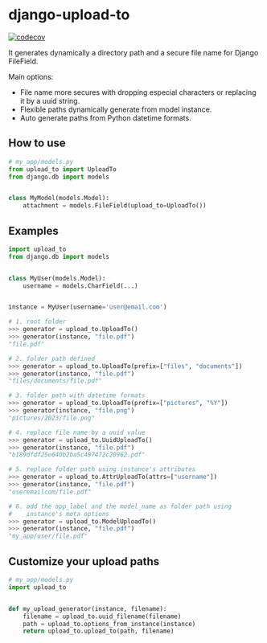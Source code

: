 # django-upload-to

[![codecov](https://codecov.io/github/valbertovc/django-upload-to/branch/main/graph/badge.svg?token=2R5S5GTS0X)](https://codecov.io/github/valbertovc/django-upload-to)

It generates dynamically a directory path and a secure file name for Django FileField.

Main options:
- File name more secures with dropping especial characters or replacing it by a uuid string.
- Flexible paths dynamically generate from model instance.
- Auto generate paths from Python datetime formats.

## How to use

```python
# my_app/models.py
from upload_to import UploadTo
from django.db import models


class MyModel(models.Model):
    attachment = models.FileField(upload_to=UploadTo())
```

## Examples

```python
import upload_to
from django.db import models


class MyUser(models.Model):
    username = models.CharField(...)


instance = MyUser(username='user@email.com')

# 1. root folder
>>> generator = upload_to.UploadTo()
>>> generator(instance, "file.pdf")
"file.pdf"

# 2. folder path defined
>>> generator = upload_to.UploadTo(prefix=["files", "documents"])
>>> generator(instance, "file.pdf")
"files/documents/file.pdf"

# 3. folder path with datetime formats
>>> generator = upload_to.UploadTo(prefix=["pictures", "%Y"])
>>> generator(instance, "file.png")
"pictures/2023/file.png"

# 4. replace file name by a uuid value
>>> generator = upload_to.UuidUploadTo()
>>> generator(instance, "file.pdf")
"b189dfdf25e640b2ba5c497472c20962.pdf"

# 5. replace folder path using instance's attributes
>>> generator = upload_to.AttrUploadTo(attrs=["username"])
>>> generator(instance, "file.pdf")
"useremailcom/file.pdf"

# 6. add the app_label and the model_name as folder path using 
#    instance's meta options
>>> generator = upload_to.ModelUploadTo()
>>> generator(instance, "file.pdf")
"my_app/user/file.pdf"
```

## Customize your upload paths

```python
# my_app/models.py
import upload_to


def my_upload_generator(instance, filename):
    filename = upload_to.uuid_filename(filename)
    path = upload_to.options_from_instance(instance)
    return upload_to.upload_to(path, filename)
```